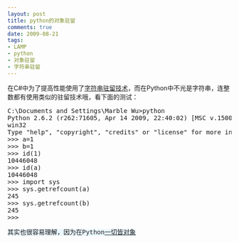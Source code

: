 ```yaml
---
layout: post
title: python的对象驻留
comments: true
date: 2009-08-21
tags:
- LAMP
- python
- 对象驻留
- 字符串驻留
---
```


<p>在C#中为了提高性能使用了<a title="字符串驻留" href="http://www.google.com.sg/search?hl=zh-CN&amp;source=hp&amp;q=string+interning&amp;aq=f&amp;oq=" target="_blank">字符串驻留技术</a>，而在Python中不光是字符串，连整数都有使用类似的驻留技术哦，看下面的测试：</p>
<pre>C:\Documents and Settings\Marble Wu&gt;python
Python 2.6.2 (r262:71605, Apr 14 2009, 22:40:02) [MSC v.1500 32 bit (Intel)] on
win32
Type "help", "copyright", "credits" or "license" for more information.
&gt;&gt;&gt; a=1
&gt;&gt;&gt; b=1
&gt;&gt;&gt; id(1)
10446048
&gt;&gt;&gt; id(a)
10446048
&gt;&gt;&gt; import sys
&gt;&gt;&gt; sys.getrefcount(a)
245
&gt;&gt;&gt; sys.getrefcount(b)
245
&gt;&gt;&gt;</pre>
<p><span style="font-family: Courier New; background-color: #eaf7ff;">其实也很容易理解，因为在Python<a title="Python的对象" href="http://wiki.woodpecker.org.cn/moin/PythonEssentialRef3" target="_blank">一切皆对象</a></span></p>				
